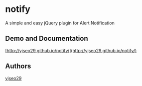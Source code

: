 # notify
A simple and easy jQuery plugin for Alert Notification

## Demo and Documentation
[http://yjseo29.github.io/notify/](http://yjseo29.github.io/notify/)

## Authors
[yjseo29](https://github.com/yjseo29)
